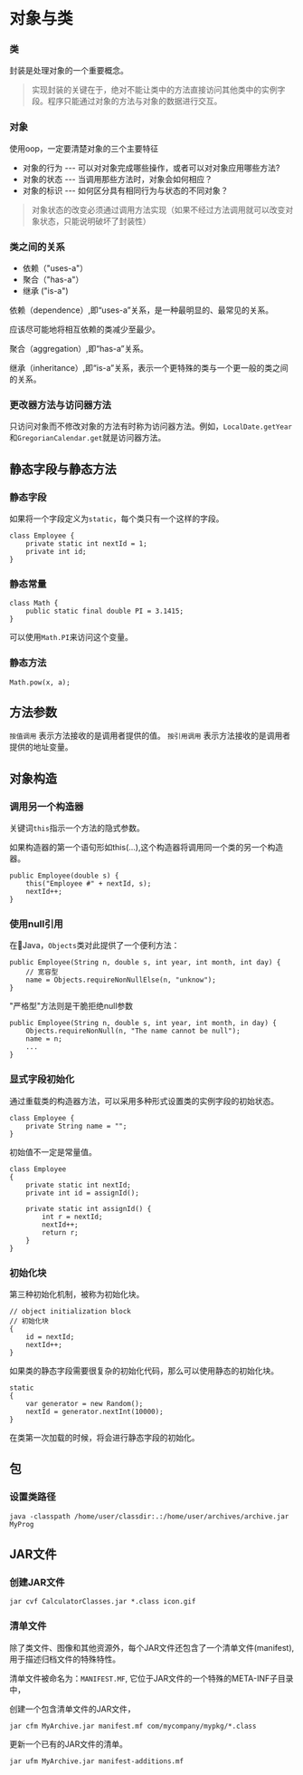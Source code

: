 # 对象与类

### 类

封装是处理对象的一个重要概念。

> 实现封装的关键在于，绝对不能让类中的方法直接访问其他类中的实例字段。程序只能通过对象的方法与对象的数据进行交互。

### 对象

使用oop，一定要清楚对象的三个主要特征

* 对象的行为 --- 可以对对象完成哪些操作，或者可以对对象应用哪些方法?
* 对象的状态 --- 当调用那些方法时，对象会如何相应？
* 对象的标识 --- 如何区分具有相同行为与状态的不同对象？

> 对象状态的改变必须通过调用方法实现（如果不经过方法调用就可以改变对象状态，只能说明破坏了封装性）

### 类之间的关系

* 依赖（"uses-a"）
* 聚合（"has-a"）
* 继承 ("is-a")

依赖（dependence）,即“uses-a”关系，是一种最明显的、最常见的关系。

应该尽可能地将相互依赖的类减少至最少。

聚合（aggregation）,即“has-a”关系。

继承（inheritance）,即“is-a”关系，表示一个更特殊的类与一个更一般的类之间的关系。

### 更改器方法与访问器方法

只访问对象而不修改对象的方法有时称为访问器方法。例如，`LocalDate.getYear`和`GregorianCalendar.get`就是访问器方法。

## 静态字段与静态方法

### 静态字段

如果将一个字段定义为`static`，每个类只有一个这样的字段。

```
class Employee {
    private static int nextId = 1;
    private int id;
}
```

### 静态常量

```
class Math {
    public static final double PI = 3.1415;
}
```

可以使用`Math.PI`来访问这个变量。

### 静态方法

```
Math.pow(x, a);
```

## 方法参数

`按值调用` 表示方法接收的是调用者提供的值。
`按引用调用` 表示方法接收的是调用者提供的地址变量。

## 对象构造

### 调用另一个构造器

关键词`this`指示一个方法的隐式参数。

如果构造器的第一个语句形如this(...),这个构造器将调用同一个类的另一个构造器。

```
public Employee(double s) {
    this("Employee #" + nextId, s);
    nextId++;
}
```

### 使用null引用

在Java，`Objects`类对此提供了一个便利方法：

```
public Employee(String n, double s, int year, int month, int day) {
    // 宽容型
    name = Objects.requireNonNullElse(n, "unknow");
}
```

"严格型"方法则是干脆拒绝null参数
```
public Employee(String n, double s, int year, int month, in day) {
    Objects.requireNonNull(n, "The name cannot be null");
    name = n;
    ...
}
```

### 显式字段初始化

通过重载类的构造器方法，可以采用多种形式设置类的实例字段的初始状态。

```
class Employee {
    private String name = "";
}
```

初始值不一定是常量值。

```
class Employee 
{
    private static int nextId;
    private int id = assignId();

    private static int assignId() {
        int r = nextId;
        nextId++;
        return r;
    }
}
```

### 初始化块

第三种初始化机制，被称为初始化块。

```
// object initialization block
// 初始化块
{
    id = nextId;
    nextId++;
}
```

如果类的静态字段需要很复杂的初始化代码，那么可以使用静态的初始化块。

```
static
{
    var generator = new Random();
    nextId = generator.nextInt(10000);
}
```

在类第一次加载的时候，将会进行静态字段的初始化。


## 包

### 设置类路径

```
java -classpath /home/user/classdir:.:/home/user/archives/archive.jar MyProg
```

## JAR文件

### 创建JAR文件

```
jar cvf CalculatorClasses.jar *.class icon.gif
```

### 清单文件

除了类文件、图像和其他资源外，每个JAR文件还包含了一个清单文件(manifest),用于描述归档文件的特殊特性。

清单文件被命名为：`MANIFEST.MF`, 它位于JAR文件的一个特殊的META-INF子目录中，

创建一个包含清单文件的JAR文件，

```
jar cfm MyArchive.jar manifest.mf com/mycompany/mypkg/*.class
```

更新一个已有的JAR文件的清单。

```
jar ufm MyArchive.jar manifest-additions.mf
```
